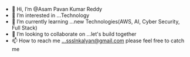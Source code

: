 - 👋 Hi, I’m @Asam Pavan Kumar Reddy
- 👀 I’m interested in ...Technology
- 🌱 I’m currently learning ...new Technologies(AWS, AI, Cyber Security, Full Stack)
- 💞️ I’m looking to collaborate on ...let's build together
- 📫 How to reach me ...ssslnkalyan@gmail.com  please feel free to catch me

<!---
SSSLNKALYAN/SSSLNKALYAN is a ✨ special ✨ repository because its `README.md` (this file) appears on your GitHub profile.
You can click the Preview link to take a look at your changes.
--->
